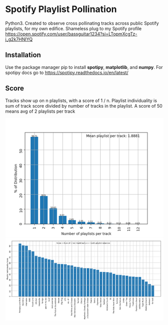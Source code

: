 # Spotify Playlist Pollination

Python3. Created to observe cross pollinating tracks across public Spotify playlists, for my own edifice. Shameless plug to my Spotify profile https://open.spotify.com/user/bassguitar1234?si=LTopmXcgTz-j_g2k7HNIYQ

## Installation
Use the package manager pip to install **spotipy**, **matplotlib**, and **numpy**. For spotipy docs go to https://spotipy.readthedocs.io/en/latest/

## Score
Tracks show up on n playlists, with a score of 1 / n. Playlist individuality is sum of track score divided by number of tracks in the playlist. A score of 50 means avg of 2 playlists per track 

<img src="meanTrack.png">

<img src="playlistAnalysis.png">
